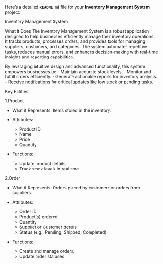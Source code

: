 Here’s a detailed **`README.md`** file for your **Inventory Management System** project:

Inventory Management System

What It Does
The Inventory Management System is a robust application designed to help businesses efficiently manage their inventory operations. It tracks products, processes orders, and provides tools for managing suppliers, customers, and categories. The system automates repetitive tasks, reduces manual errors, and enhances decision-making with real-time insights and reporting capabilities. 

By leveraging intuitive design and advanced functionality, this system empowers businesses to:
	- Maintain accurate stock levels.
	- Monitor and fulfill orders efficiently.
	- Generate actionable reports for inventory analysis.
	- Receive notifications for critical updates like low stock or pending tasks.

Key Entities

1.Product
   - What it Represents: Items stored in the inventory.
   - Attributes:
     - Product ID
     - Name
     - Price
     - Quantity

   - Functions:
     - Update product details.
     - Track stock levels in real time.

2.Order
   - What it Represents: Orders placed by customers or orders from suppliers.
   - Attributes:
     - Order ID
     - Product(s) ordered
     - Quantity
     - Supplier or Customer details
     - Status (e.g., Pending, Shipped, Completed)

   - Functions:
     - Create and manage orders.
     - Update order statuses.

